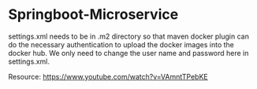 # Springboot-Microservice

settings.xml needs to be in .m2 directory so that maven docker plugin can do the necessary authentication to upload the docker images into the docker hub. 
We only need to change the user name and password here in settings.xml.

Resource: https://www.youtube.com/watch?v=VAmntTPebKE
